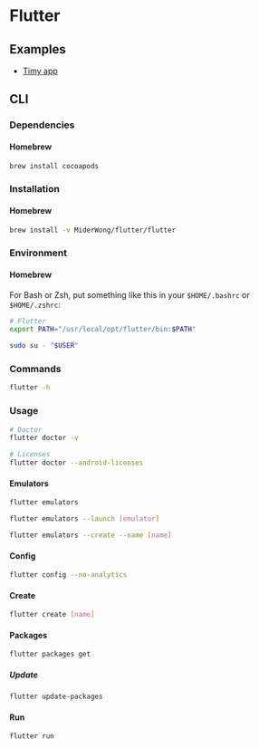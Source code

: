 # Flutter

<!--
https://app.pluralsight.com/library/courses/flutter-getting-started/table-of-contents
https://app.pluralsight.com/library/courses/flutter-big-picture/table-of-contents
https://app.pluralsight.com/library/courses/creating-layouts-flutter/table-of-contents
https://app.pluralsight.com/library/courses/creating-connected-app-flutter/table-of-contents
https://app.pluralsight.com/library/courses/flutter-creating-localized-apps/table-of-contents
https://app.pluralsight.com/library/courses/codemash-session-74/table-of-contents
https://app.pluralsight.com/library/courses/droidcon-nyc-session-46/table-of-contents
https://app.pluralsight.com/library/courses/managing-state-flutter/table-of-contents
https://app.pluralsight.com/library/courses/droidcon-sf-session-77/table-of-contents
https://app.pluralsight.com/library/courses/persisting-data-locally-flutter/table-of-contents
https://app.pluralsight.com/library/courses/droidcon-sf-session-66/table-of-contents
https://app.pluralsight.com/library/courses/droidcon-sf-session-28/table-of-contents

https://www.linkedin.com/learning/flutter-part-01-introduction/what-is-flutter
-->

## Examples

- [Timy app](https://github.com/janoodleFTW/timy-messenger)

## CLI

### Dependencies

#### Homebrew

```sh
brew install cocoapods
```

### Installation

#### Homebrew

```sh
brew install -v MiderWong/flutter/flutter
```

### Environment

#### Homebrew

For Bash or Zsh, put something like this in your `$HOME/.bashrc` or `$HOME/.zshrc`:

```sh
# Flutter
export PATH="/usr/local/opt/flutter/bin:$PATH"
```

```sh
sudo su - "$USER"
```

### Commands

```sh
flutter -h
```

### Usage

```sh
# Doctor
flutter doctor -v

# Licenses
flutter doctor --android-licenses
```

#### Emulators

```sh
flutter emulators
```

```sh
flutter emulators --launch [emulator]
```

```sh
flutter emulators --create --name [name]
```

#### Config

```sh
flutter config --no-analytics
```

#### Create

```sh
flutter create [name]
```

#### Packages

```sh
flutter packages get
```

##### Update

```sh
flutter update-packages
```

#### Run

```sh
flutter run
```
